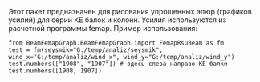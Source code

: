 Этот пакет предназначен для рисования упрощенных эпюр (графиков усилий) для серии КЕ балок и колонн.
Усилия используются из расчетной программы  femap.
Пример использования:
```
from BeamFemapGraph.BeamFemapGraph import FemapRsuBeam as fm
test = fm(seysmik="G:/temp/analiz/seysmik", wind_x="G:/temp/analiz/wind_x", wind_y="G:/temp/analiz/wind_y")
test.numbers(["1908", "1907"]) # здесь слева направо КЕ балки
test.numbers([1908, 1907])
```